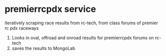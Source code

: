 premierrcpdx service 
====================

iteratively scraping race results from rc-tech, from class forums of premier rc pdx raceways

1.  Looks in oval, offroad and onroad results for premierrcpdx forums on rc-tech
2.  saves the results to MongoLab 




